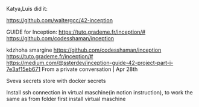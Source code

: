 Katya,Luis did it:

https://github.com/waltergcc/42-inception

 GUIDE for Inception:
 https://tuto.grademe.fr/inception/#
https://github.com/codesshaman/inception 


kdzhoha
smargine
https://github.com/codesshaman/inception
https://tuto.grademe.fr/inception/#
https://medium.com/@ssterdev/inception-guide-42-project-part-i-7e3af15eb671
From a private conversation | Apr 28th


Sveva
secrets store with docker secrets






Install ssh connection in virtual maschine(in notion instruction), to work the same as from folder
first install virtual maschine


